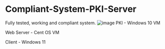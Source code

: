 # Compliant-System-PKI-Server
Fully tested, working and compliant system.
![image](https://user-images.githubusercontent.com/39587926/207953330-7f3b5cbf-9187-42d5-bdf1-6cdba371f002.png)
PKI - Windows 10 VM

Web Server - Cent OS VM

Client - Windows 11
